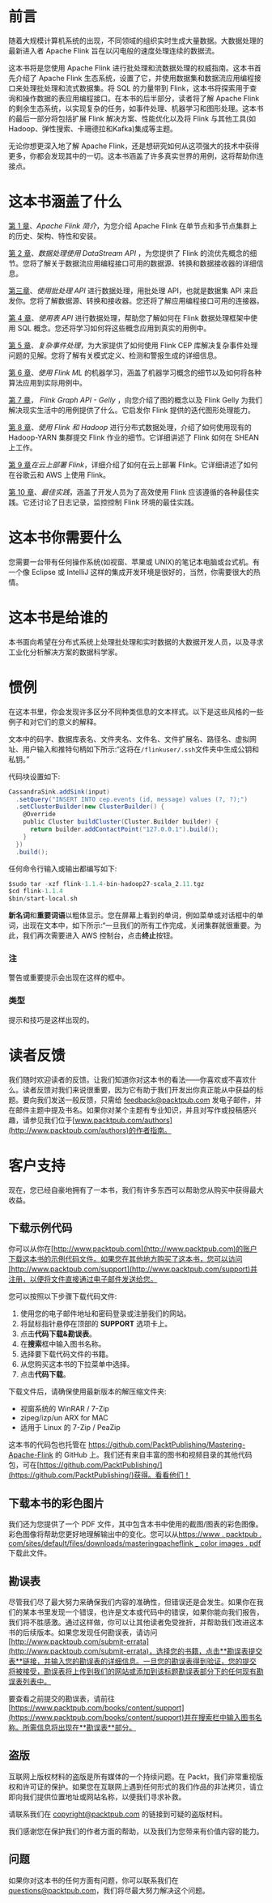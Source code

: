# 前言

随着大规模计算机系统的出现，不同领域的组织实时生成大量数据。大数据处理的最新进入者 Apache Flink 旨在以闪电般的速度处理连续的数据流。

这本书将是您使用 Apache Flink 进行批处理和流数据处理的权威指南。这本书首先介绍了 Apache Flink 生态系统，设置了它，并使用数据集和数据流应用编程接口来处理批处理和流式数据集。将 SQL 的力量带到 Flink，这本书将探索用于查询和操作数据的表应用编程接口。在本书的后半部分，读者将了解 Apache Flink 的剩余生态系统，以实现复杂的任务，如事件处理、机器学习和图形处理。这本书的最后一部分将包括扩展 Flink 解决方案、性能优化以及将 Flink 与其他工具(如 Hadoop、弹性搜索、卡珊德拉和Kafka)集成等主题。

无论你想更深入地了解 Apache Flink，还是想研究如何从这项强大的技术中获得更多，你都会发现其中的一切。这本书涵盖了许多真实世界的用例，这将帮助你连接点。

# 这本书涵盖了什么

[第 1 章](01.html "Chapter 1. Introduction to Apache Flink")、*Apache Flink 简介*，为您介绍 Apache Flink 在单节点和多节点集群上的历史、架构、特性和安装。

[第 2 章](02.html "Chapter 2.  Data Processing Using the DataStream API")、*数据处理使用 DataStream API* ，为您提供了 Flink 的流优先概念的细节。您将了解关于数据流应用编程接口可用的数据源、转换和数据接收器的详细信息。

[第三章](03.html "Chapter 3.  Data Processing Using the Batch Processing API")、*使用批处理 API* 进行数据处理，用批处理 API，也就是数据集 API 来启发你。您将了解数据源、转换和接收器。您还将了解应用编程接口可用的连接器。

[第 4 章](04.html "Chapter 4.  Data Processing Using the Table API")、*使用表 API* 进行数据处理，帮助您了解如何在 Flink 数据处理框架中使用 SQL 概念。您还将学习如何将这些概念应用到真实的用例中。

[第 5 章](05.html "Chapter 5. Complex Event Processing")、*复杂事件处理*，为大家提供了如何使用 Flink CEP 库解决复杂事件处理问题的见解。您将了解有关模式定义、检测和警报生成的详细信息。

[第 6 章](06.html "Chapter 6. Machine Learning Using FlinkML")、*使用 Flink ML* 的机器学习，涵盖了机器学习概念的细节以及如何将各种算法应用到实际用例中。

[第 7 章](07.html "Chapter 7.  Flink Graph API - Gelly")， *Flink Graph API - Gelly* ，向您介绍了图的概念以及 Flink Gelly 为我们解决现实生活中的用例提供了什么。它启发你 Flink 提供的迭代图形处理能力。

[第 8 章](08.html "Chapter 8. Distributed Data Processing with Flink and Hadoop")、*使用 Flink 和 Hadoop* 进行分布式数据处理，介绍了如何使用现有的 Hadoop-YARN 集群提交 Flink 作业的细节。它详细讲述了 Flink 如何在 SHEAN 上工作。

[第 9 章](09.html "Chapter 9. Deploying Flink on Cloud")*在云上部署 Flink*，详细介绍了如何在云上部署 Flink。它详细讲述了如何在谷歌云和 AWS 上使用 Flink。

[第 10 章](10.html "Chapter 10. Best Practices")、*最佳实践*，涵盖了开发人员为了高效使用 Flink 应该遵循的各种最佳实践。它还讨论了日志记录，监控控制 Flink 环境的最佳实践。

# 这本书你需要什么

您需要一台带有任何操作系统(如视窗、苹果或 UNIX)的笔记本电脑或台式机。有一个像 Eclipse 或 IntelliJ 这样的集成开发环境是很好的，当然，你需要很大的热情。

# 这本书是给谁的

本书面向希望在分布式系统上处理批处理和实时数据的大数据开发人员，以及寻求工业化分析解决方案的数据科学家。

# 惯例

在这本书里，你会发现许多区分不同种类信息的文本样式。以下是这些风格的一些例子和对它们的意义的解释。

文本中的码字、数据库表名、文件夹名、文件名、文件扩展名、路径名、虚拟网址、用户输入和推特句柄如下所示:“这将在`/flinkuser/.ssh`文件夹中生成公钥和私钥。”

代码块设置如下:

```scala
CassandraSink.addSink(input)
  .setQuery("INSERT INTO cep.events (id, message) values (?, ?);")
  .setClusterBuilder(new ClusterBuilder() {
    @Override
    public Cluster buildCluster(Cluster.Builder builder) {
      return builder.addContactPoint("127.0.0.1").build();
    }
  })
  .build();
```

任何命令行输入或输出都编写如下:

```scala
$sudo tar -xzf flink-1.1.4-bin-hadoop27-scala_2.11.tgz 
$cd flink-1.1.4 
$bin/start-local.sh

```

**新名词**和**重要词语**以粗体显示。您在屏幕上看到的单词，例如菜单或对话框中的单词，出现在文本中，如下所示:“一旦我们的所有工作完成，关闭集群就很重要。为此，我们再次需要进入 AWS 控制台，点击**终止**按钮。

### 注

警告或重要提示会出现在这样的框中。

### 类型

提示和技巧是这样出现的。

# 读者反馈

我们随时欢迎读者的反馈。让我们知道你对这本书的看法——你喜欢或不喜欢什么。读者反馈对我们来说很重要，因为它有助于我们开发出你真正能从中获益的标题。要向我们发送一般反馈，只需给 feedback@packtpub.com 发电子邮件，并在邮件主题中提及书名。如果你对某个主题有专业知识，并且对写作或投稿感兴趣，请参见我们位于[www.packtpub.com/authors](http://www.packtpub.com/authors)的作者指南。

# 客户支持

现在，您已经自豪地拥有了一本书，我们有许多东西可以帮助您从购买中获得最大收益。

## 下载示例代码

你可以从你在[http://www.packtpub.com](http://www.packtpub.com)的账户下载这本书的示例代码文件。如果您在其他地方购买了这本书，您可以访问[http://www.packtpub.com/support](http://www.packtpub.com/support)并注册，以便将文件直接通过电子邮件发送给您。

您可以按照以下步骤下载代码文件:

1.  使用您的电子邮件地址和密码登录或注册我们的网站。
2.  将鼠标指针悬停在顶部的 **SUPPORT** 选项卡上。
3.  点击**代码下载&勘误表**。
4.  在**搜索**框中输入图书名称。
5.  选择要下载代码文件的书籍。
6.  从您购买这本书的下拉菜单中选择。
7.  点击**代码下载**。

下载文件后，请确保使用最新版本的解压缩文件夹:

*   视窗系统的 WinRAR / 7-Zip
*   zipeg/izp/un ARX for MAC
*   适用于 Linux 的 7-Zip / PeaZip

这本书的代码包也托管在 https://github.com/PacktPublishing/Mastering-Apache-Flink 的 GitHub 上。我们还有来自丰富的图书和视频目录的其他代码包，可在[https://github.com/PacktPublishing/](https://github.com/PacktPublishing/)获得。看看他们！

## 下载本书的彩色图片

我们还为您提供了一个 PDF 文件，其中包含本书中使用的截图/图表的彩色图像。彩色图像将帮助您更好地理解输出中的变化。您可以从[https://www . packtpub . com/sites/default/files/downloads/masteringpacheflink _ color images . pdf](https://www.packtpub.com/sites/default/files/downloads/MasteringApacheFlink_ColorImages.pdf)下载此文件。

## 勘误表

尽管我们尽了最大努力来确保我们内容的准确性，但错误还是会发生。如果你在我们的某本书里发现一个错误，也许是文本或代码中的错误，如果你能向我们报告，我们将不胜感激。通过这样做，你可以让其他读者免受挫折，并帮助我们改进这本书的后续版本。如果您发现任何勘误表，请访问[http://www.packtpub.com/submit-errata](http://www.packtpub.com/submit-errata)，选择您的书籍，点击**勘误表提交表**链接，并输入您的勘误表的详细信息。一旦您的勘误表得到验证，您的提交将被接受，勘误表将上传到我们的网站或添加到该标题勘误表部分下的任何现有勘误表列表中。

要查看之前提交的勘误表，请前往[https://www.packtpub.com/books/content/support](https://www.packtpub.com/books/content/support)并在搜索栏中输入图书名称。所需信息将出现在**勘误表**部分。

## 盗版

互联网上版权材料的盗版是所有媒体的一个持续问题。在 Packt，我们非常重视版权和许可证的保护。如果您在互联网上遇到任何形式的我们作品的非法拷贝，请立即向我们提供位置地址或网站名称，以便我们寻求补救。

请联系我们在 copyright@packtpub.com 的链接到可疑的盗版材料。

我们感谢您在保护我们的作者方面的帮助，以及我们为您带来有价值内容的能力。

## 问题

如果你对这本书的任何方面有问题，你可以联系我们在 questions@packtpub.com，我们将尽最大努力解决这个问题。